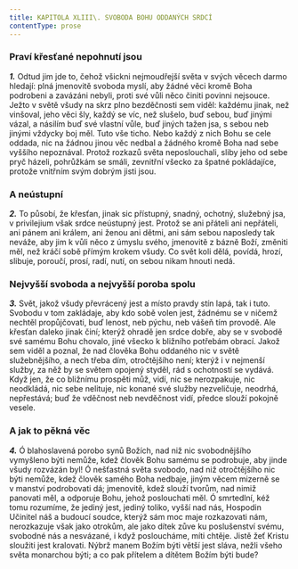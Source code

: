 ```yaml
---
title: KAPITOLA XLIII\. SVOBODA BOHU ODDANÝCH SRDCÍ
contentType: prose
---
```


<section>

### Praví křesťané nepohnutí jsou

**_1._** Odtud jim jde to, čehož všickni nejmoudřejší světa v svých věcech darmo hledají: plná jmenovitě svoboda myslí, aby žádné věci kromě Boha podrobeni a zavázáni nebyli, proti své vůli něco činiti povinni nejsouce. Ježto v světě všudy na skrz plno bezděčnosti sem viděl: každému jinak, než vinšoval, jeho věci šly, každý se víc, než slušelo, buď sebou, buď jinými vázal, a násilím buď své vlastní vůle, buď jiných tažen jsa, s sebou neb jinými vždycky boj měl. Tuto vše ticho. Nebo každý z nich Bohu se cele oddada, nic na žádnou jinou věc nedbal a žádného kromě Boha nad sebe vyššího nepoznával. Protož rozkazů světa neposlouchali, sliby jeho od sebe pryč házeli, pohrůžkám se smáli, zevnitřní všecko za špatné pokládajíce, protože vnitřním svým dobrým jisti jsou.

### A neústupní

**_2._** To působí, že křesťan, jinak sic přístupný, snadný, ochotný, služebný jsa, v privilejium však srdce neústupný jest. Protož se ani přáteli ani nepřáteli, ani pánem ani králem, ani ženou ani dětmi, ani sám sebou naposledy tak neváže, aby jim k vůli něco z úmyslu svého, jmenovitě z bázně Boží, změniti měl, než kráčí sobě přímým krokem všudy. Co svět koli dělá, povídá, hrozí, slibuje, poroučí, prosí, radí, nutí, on sebou nikam hnouti nedá.

### Nejvyšší svoboda a nejvyšší poroba spolu

**_3._** Svět, jakož všudy převrácený jest a místo pravdy stín lapá, tak i tuto. Svobodu v tom zakládaje, aby kdo sobě volen jest, žádnému se v ničemž nechtěl propůjčovati, buď lenost, neb pýchu, neb vášeň tím provodě. Ale křesťan daleko jinak činí; kterýž ohradě jen srdce dobře, aby se v svobodě své samému Bohu chovalo, jiné všecko k bližního potřebám obrací. Jakož sem viděl a poznal, že nad člověka Bohu oddaného nic v světě služebnějšího, a nech třeba dím, otročtějšího není; kterýž i v nejmenší služby, za něž by se světem opojený styděl, rád s ochotností se vydává. Když jen, že co bližnímu prospěti můž, vidí, nic se nerozpakuje, nic neodkládá, nic sebe nelituje, nic konané své služby nezveličuje, neodrhá, nepřestává; buď že vděčnost neb nevděčnost vidí, předce slouží pokojně vesele.

### A jak to pěkná věc

**_4._** Ó blahoslavená porobo synů Božích, nad niž nic svobodnějšího vymyšleno býti nemůže, kdež člověk Bohu samému se podrobuje, aby jinde všudy rozvázán byl! Ó nešťastná světa svobodo, nad niž otročtějšího nic býti nemůže, kdež člověk samého Boha nedbaje, jiným věcem mizerně se v manství podrobovati dá; jmenovitě, kdež slouží tvorům, nad nimiž panovati měl, a odporuje Bohu, jehož poslouchati měl. Ó smrtedlní, kéž tomu rozumíme, že jediný jest, jediný toliko, vyšší nad nás, Hospodin Učinitel náš a budoucí soudce, kterýž sám moc maje rozkazovati nám, nerozkazuje však jako otrokům, ale jako dítek zůve ku poslušenství svému, svobodné nás a nesvázané, i když posloucháme, míti chtěje. Jistě žeť Kristu sloužiti jest kralovati. Nýbrž manem Božím býti větší jest sláva, nežli všeho světa monarchou býti; a co pak přítelem a dítětem Božím býti bude?

</section>
